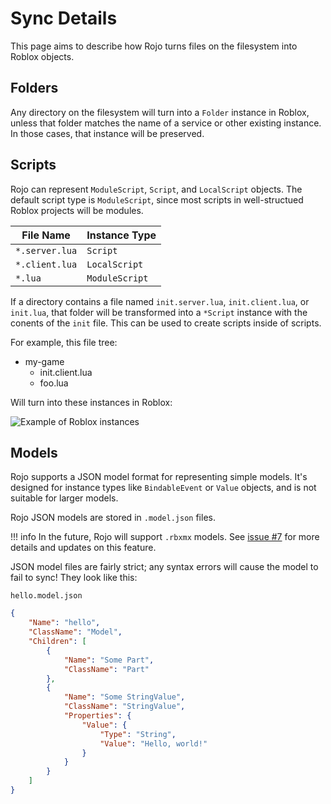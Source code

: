 # Sync Details
This page aims to describe how Rojo turns files on the filesystem into Roblox objects.

## Folders
Any directory on the filesystem will turn into a `Folder` instance in Roblox, unless that folder matches the name of a service or other existing instance. In those cases, that instance will be preserved.

## Scripts
Rojo can represent `ModuleScript`, `Script`, and `LocalScript` objects. The default script type is `ModuleScript`, since most scripts in well-structued Roblox projects will be modules.

| File Name      | Instance Type  |
| -------------- | -------------- |
| `*.server.lua` | `Script`       |
| `*.client.lua` | `LocalScript`  |
| `*.lua`        | `ModuleScript` |

If a directory contains a file named `init.server.lua`, `init.client.lua`, or `init.lua`, that folder will be transformed into a `*Script` instance with the conents of the `init` file. This can be used to create scripts inside of scripts.

For example, this file tree:

* my-game
    * init.client.lua
    * foo.lua

Will turn into these instances in Roblox:

![Example of Roblox instances](/images/sync-example.png)

## Models
Rojo supports a JSON model format for representing simple models. It's designed for instance types like `BindableEvent` or `Value` objects, and is not suitable for larger models.

Rojo JSON models are stored in `.model.json` files.

!!! info
    In the future, Rojo will support `.rbxmx` models. See [issue #7](https://github.com/LPGhatguy/rojo/issues/7) for more details and updates on this feature.

JSON model files are fairly strict; any syntax errors will cause the model to fail to sync! They look like this:

`hello.model.json`
```json
{
    "Name": "hello",
    "ClassName": "Model",
    "Children": [
        {
            "Name": "Some Part",
            "ClassName": "Part"
        },
        {
            "Name": "Some StringValue",
            "ClassName": "StringValue",
            "Properties": {
                "Value": {
                    "Type": "String",
                    "Value": "Hello, world!"
                }
            }
        }
    ]
}
```